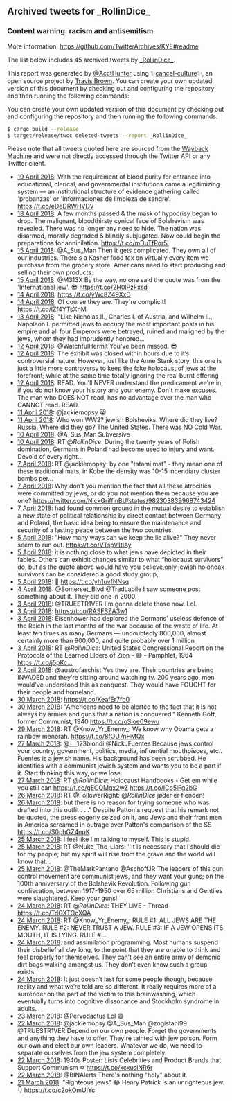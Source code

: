 ## Archived tweets for \_RollinDice\_
### Content warning: racism and antisemitism
More information: https://github.com/TwitterArchives/KYE#readme

The list below includes 45 archived tweets by
[\_RollinDice\_](https://twitter.com/_RollinDice_).



This report was generated by [@AcctHunter](https://twitter.com/accthunter) using ✨[cancel-culture](https://github.com/travisbrown/cancel-culture)✨,
an open source project by [Travis Brown](https://twitter.com/travisbrown). You can create your own
updated version of this document by checking out and configuring the repository and then running
the following commands:

You can create your own updated version of this document by checking out and configuring the
repository and then running the following commands:

```bash
$ cargo build --release
$ target/release/twcc deleted-tweets --report _RollinDice_
```

Please note that all tweets quoted here are sourced from the
[Wayback Machine](https://web.archive.org) and were not directly accessed through the Twitter API or
any Twitter client.

* [19 April 2018](https://web.archive.org/web/20180419120031/https://twitter.com/_RollinDice_/status/986937586366255104): With the requirement of blood purity for entrance into educational, clerical, and governmental institutions came a legitimizing system — an institutional structure of evidence gathering called 'probanzas' or 'informaciones de limpieza de sangre'. https://t.co/eDeDRWHVDV
* [18 April 2018](https://web.archive.org/web/20180418072533/https://twitter.com/_RollinDice_/status/986506000873263104): A few months passed &amp; the mask of hypocrisy began to drop. The malignant, bloodthirsty cynical face of Bolshevism was revealed. There was no longer any need to hide. The nation was disarmed, morally degraded &amp; blindly subjugated. Now could begin the preparations for annihilation. https://t.co/mDuTfPor5l
* [15 April 2018](https://web.archive.org/web/20180415222727/https://twitter.com/_RollinDice_/status/985645807834714113): @A_Sus_Man Then it gets complicated. They own all of our industries. There's a Kosher food tax on virtually every item we purchase from the grocery store. Americans need to start producing and selling their own products.
* [15 April 2018](https://web.archive.org/web/20180415212141/https://twitter.com/_RollinDice_/status/985629257106968576): @M313X By the way, no one said the quote was from the 'International jew'. 😎 https://t.co/2H0lPzFxsd
* [14 April 2018](https://web.archive.org/web/20180414151917/https://twitter.com/_RollinDice_/status/985175668324478977): https://t.co/yWc8Z49XxD
* [14 April 2018](https://web.archive.org/web/20180414014640/https://twitter.com/_RollinDice_/status/984971166648545281): Of course they are. They're complicit! https://t.co/lZf4YTsXnM
* [13 April 2018](https://web.archive.org/web/20180413085214/https://twitter.com/_RollinDice_/status/984715876128706560): "Like Nicholas II., Charles I. of Austria, and Wilhelm II., Napoleon I. permitted jews to occupy the most important posts in his empire and
all four Emperors were betrayed, ruined and maligned by the jews,
whom they had imprudently honored...
* [12 April 2018](https://web.archive.org/web/20180412134609/https://twitter.com/_RollinDice_/status/984427454805762048): @WatchfulHermit You've been missed. 😎
* [12 April 2018](https://web.archive.org/web/20180412082848/https://twitter.com/_RollinDice_/status/984347591075860480): The exhibit was closed within hours due to it’s controversial nature. However, just like the Anne Stank story, this one is just a little more controversy to keep the fake holocaust of jews at the forefront; while at the same time totally ignoring the real burnt offering
* [12 April 2018](https://web.archive.org/web/20180412060907/https://twitter.com/_RollinDice_/status/984312438601510912): READ.   You'll NEVER understand the predicament we're in, if you do not know your history and your enemy. Don't make excuses. The man who DOES NOT read, has no advantage over the man who CANNOT read.   READ.
* [11 April 2018](https://web.archive.org/web/20180411155238/https://twitter.com/_RollinDice_/status/984096897500700676): @jackiemopsy 😸
* [11 April 2018](https://web.archive.org/web/20180411114556/https://twitter.com/_RollinDice_/status/984034813425455104): Who won WW2? jewish Bolsheviks. Where did they live? Russia.  Where did they go? The United States.   There was NO Cold War.
* [10 April 2018](https://web.archive.org/web/20180410234650/https://twitter.com/_RollinDice_/status/983853845997674496): @A_Sus_Man Subversive
* [10 April 2018](https://web.archive.org/web/20180410011956/https://twitter.com/_RollinDice_/status/983514887514152961): RT @_RollinDice_: During the twenty years of Polish domination, Germans in Poland had become used to injury and want. Devoid of every right…
* [ 7 April 2018](https://web.archive.org/web/20180407133752/https://twitter.com/_RollinDice_/status/982613430908669953): RT @jackiemopsy: by one "tatami mat" - they mean one of these traditional mats, in Kobe the density was 10-15 incendiary cluster bombs per…
* [ 7 April 2018](https://web.archive.org/web/20180407102449/https://twitter.com/_RollinDice_/status/982564838839906304): Why don't you mention the fact that all these atrocities were committed by jews, or do you not mention them because you are one? https://twitter.com/NickGriffinBU/status/982303839968743424
* [ 7 April 2018](https://web.archive.org/web/20180407081121/https://twitter.com/_RollinDice_/status/982531260303183873): had found common ground in the mutual desire to establish a new state of political relationship by direct contact between Germany and Poland, the basic idea being to ensure the maintenance and security of a lasting peace between the two countries.
* [ 5 April 2018](https://web.archive.org/web/20180405131454/https://twitter.com/_RollinDice_/status/981882875447529474): "How many ways can we keep the lie alive?"   They never seem to run out. https://t.co/VTspV1tIAy
* [ 5 April 2018](https://web.archive.org/web/20180405112830/https://twitter.com/_RollinDice_/status/981856099010842625): it is nothing close to what jews have depicted in their fables. Others can exhibit changes similar to what “holocaust survivors” do, but as the quote above would have you believe,only jewish holohoax survivors can be considered a good study group,
* [ 5 April 2018](https://web.archive.org/web/20180405003204/https://twitter.com/_RollinDice_/status/981690902145044480): 🤔 https://t.co/yh1uvfNNsq
* [ 4 April 2018](https://web.archive.org/web/20180404025750/https://twitter.com/_RollinDice_/status/981365197637111808): @Somerset_Blvd @TradLabile I saw someone post something about it. They did one in 2000.
* [ 3 April 2018](https://web.archive.org/web/20180403134745/https://twitter.com/_RollinDice_/status/981166366655963136): @TRUESTR1VER I'm gonna delete those now. Lol.
* [ 3 April 2018](https://web.archive.org/web/20180403132859/https://twitter.com/_RollinDice_/status/981161643873832961): https://t.co/RASFSZA3w1
* [ 3 April 2018](https://web.archive.org/web/20180403124006/https://twitter.com/_RollinDice_/status/981149341976006656): Eisenhower had deplored the Germans' useless defence of the Reich in the last months of the war because of the waste of life. At least ten times as many Germans — undoubtedly 800,000, almost certainly more than 900,000, and quite probably over 1 million
* [ 3 April 2018](https://web.archive.org/web/20180403103315/https://twitter.com/_RollinDice_/status/981117419140866048): RT @_RollinDice_: United States Congressional Report on the Protocols of the Learned Elders of Zion - 😅 - Pamphlet, 1964 https://t.co/j5pKc…
* [ 2 April 2018](https://web.archive.org/web/20180402123308/https://twitter.com/_RollinDice_/status/980785200929165312): @austrofaschist Yes they are. Their countries are being INVADED and they're sitting around watching tv. 200 years ago, men would've understood this as conquest. They would have FOUGHT for their people and homeland.
* [30 March 2018](https://web.archive.org/web/20180330113522/https://twitter.com/_RollinDice_/status/979683499841081350): https://t.co/KeafEr7fb0
* [30 March 2018](https://web.archive.org/web/20180330103648/https://twitter.com/_RollinDice_/status/979668761061023744): "Americans need to be alerted to the fact that it is not always by armies and guns that a nation is conquered."  Kenneth Goff, former Communist, 1940 https://t.co/oSioe09ewu
* [29 March 2018](https://web.archive.org/web/20180329031736/https://twitter.com/_RollinDice_/status/979195844921643008): RT @Know_Yr_Enemy_: We know why Obama gets a rainbow menorah. https://t.co/8fOU7nHMQx
* [27 March 2018](https://web.archive.org/web/20180327044431/https://twitter.com/_RollinDice_/status/978492942460571648): @___123blondi @NickJFuentes Because jews control your country, government, politics, media, influential mouthpieces, etc.. Fuentes is a jewish name. His background has been scrubbed. He identifies with a communist jewish system and wants you to be a part if it.   Start thinking this way, or we lose.
* [27 March 2018](https://web.archive.org/web/20180327041525/https://twitter.com/_RollinDice_/status/978485619235180546): RT @_RollinDice_: Holocaust Handbooks - Get em while you still can https://t.co/gECQMqx2wZ https://t.co/ICo5lFg2bG
* [26 March 2018](https://web.archive.org/web/20180326115321/https://twitter.com/_RollinDice_/status/978238474049523712): RT @FollowerRight: @_RollinDice_ jøder er fienden!
* [26 March 2018](https://web.archive.org/web/20180326054623/https://twitter.com/_RollinDice_/status/978146123851485184): but there is no reason for trying someone who was drafted into this outfit . . ."  Despite Patton's request that his remark not be quoted, the press eagerly seized on it, and Jews and their front men in America screamed in outrage over Patton's comparison of the SS https://t.co/S0phGZ4npK
* [25 March 2018](https://web.archive.org/web/20180325041111/https://twitter.com/_RollinDice_/status/977759778146521088): I feel like I'm talking to myself. This is stupid.
* [25 March 2018](https://web.archive.org/web/20180325025257/https://twitter.com/_RollinDice_/status/977740090071027714): RT @Nuke_The_Liars: ''It is necessary that I should die for my people; but my spirit will rise from the grave and the world will know that…
* [25 March 2018](https://web.archive.org/web/20180325021049/https://twitter.com/_RollinDice_/status/977729486866305024): @TheMarkPantano @AschoffJR The leaders of this gun control movement are communist jews, and they want your guns; on the 100th anniversary of the Bolshevik Revolution. Following gun confiscation, between 1917-1950 over 65 million Christians and Gentiles were slaughtered. Keep your guns!
* [24 March 2018](https://web.archive.org/web/20180324113520/https://twitter.com/_RollinDice_/status/977509164275716097): RT @_RollinDice_: THEY LIVE - Thread https://t.co/TdGXTOcXQA
* [24 March 2018](https://web.archive.org/web/20180324093311/https://twitter.com/_RollinDice_/status/977478424225828864): RT @Know_Yr_Enemy_: RULE #1: ALL JEWS ARE THE ENEMY.  RULE #2: NEVER TRUST A JEW.  RULE #3: IF A JEW OPENS ITS MOUTH, IT IS LYING.   RULE #…
* [24 March 2018](https://web.archive.org/web/20180324063415/https://twitter.com/_RollinDice_/status/977433394186539008): and assimilation programming. Most humans suspend their disbelief all day long, to the point that they are unable to think and feel properly for themselves. They can’t see an entire army of demonic dirt bags walking amongst us. They don’t even know such a group exists.
* [24 March 2018](https://web.archive.org/web/20180324060701/https://twitter.com/_RollinDice_/status/977426540660129793): It just doesn’t last for some people though, because reality and what we’re told are so different. It really requires more of a surrender on the part of the victim to this brainwashing, which eventually turns into cognitive dissonance and Stockholm syndrome in adults.
* [23 March 2018](https://web.archive.org/web/20180323012927/https://twitter.com/_RollinDice_/status/976994300868415489): @Pervodactus Lol 😅
* [22 March 2018](https://web.archive.org/web/20180322230755/https://twitter.com/_RollinDice_/status/976958682859753473): @jackiemopsy @A_Sus_Man @zogistani99 @TRUESTR1VER Depend on our own people. Forget the governments and anything they have to offer. They're tainted with jew poison. Form our own and elect our own leaders. Whatever we do, we need to separate ourselves from the jew system completely.
* [22 March 2018](https://web.archive.org/web/20180322045917/https://twitter.com/_RollinDice_/status/976684719277531136): 1940s Poster: Lists Celebrities and Product Brands that Support Communism ✡ https://t.co/xcxusiNR6r
* [22 March 2018](https://web.archive.org/web/20180322013423/https://twitter.com/_RollinDice_/status/976633154525126657): @BINAlerts There's nothing "holy" about it.
* [21 March 2018](https://web.archive.org/web/20180321221935/https://twitter.com/_RollinDice_/status/976584131504234496): "Righteous jews" 😂 Henry Patrick is an unrighteous jew. 👇 https://t.co/c2okOmUIYc
